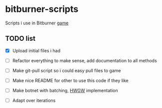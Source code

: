 # bitburner-scripts
 Scripts i use in Bitburner [game](https://store.steampowered.com/app/1812820/Bitburner/ "Bitburner on steam")

 ## TODO list
 - [x] Upload initial files i had
 - [ ] Refactor everything to make sense, add documentation to all methods
 - [ ] Make git-pull script so i could easy pull files to game
 - [ ] Make nice README for other to use this code if they like
 - [ ] Make botnet with batching, [HWGW](https://bitburner.readthedocs.io/en/latest/advancedgameplay/hackingalgorithms.html#batch-algorithms-hgw-hwgw-or-cycles) implementation
 - [ ] Adapt over iterations
  

